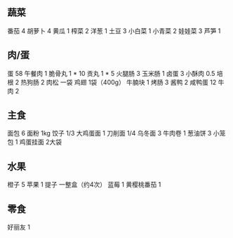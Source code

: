 ## 蔬菜

番茄 4
胡萝卜 4
黄瓜 1
榨菜 2
洋葱 1
土豆 3
小白菜 1
小青菜 2
娃娃菜 3
芦笋 1

## 肉/蛋

蛋 58
午餐肉 1
脆骨丸 1 * 10
贡丸 1 * 5
火腿肠 3
玉米肠 1
卤蛋 3
小酥肉 0.5
培根 2
热狗肠 2
肉松 一袋
鸡翅 1袋（400g）
牛腩块 1
烤肠 3
酱鸭 2
咸鸭蛋 12
牛肉 2

## 主食

面包 6
面粉 1kg
饺子 1/3
大鸡蛋面 1
刀削面 1/4
乌冬面 3
牛肉卷 1
葱油饼 3
小笼包 1
鸡蛋挂面 2大袋

## 水果

橙子 5
苹果 1
提子 一整盒（约4次）
蓝莓 1
黄樱桃番茄 1

## 零食

好丽友 1